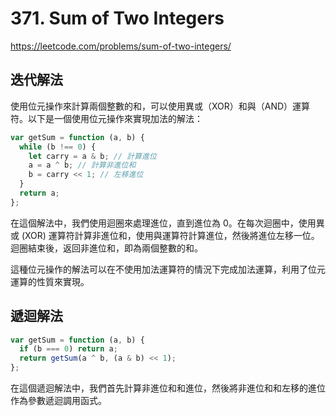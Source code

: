 # 371. Sum of Two Integers

<https://leetcode.com/problems/sum-of-two-integers/>

## 迭代解法

使用位元操作來計算兩個整數的和，可以使用異或（XOR）和與（AND）運算符。以下是一個使用位元操作來實現加法的解法：

```javascript
var getSum = function (a, b) {
  while (b !== 0) {
    let carry = a & b; // 計算進位
    a = a ^ b; // 計算非進位和
    b = carry << 1; // 左移進位
  }
  return a;
};
```

在這個解法中，我們使用迴圈來處理進位，直到進位為 0。在每次迴圈中，使用異或 (XOR) 運算符計算非進位和，使用與運算符計算進位，然後將進位左移一位。迴圈結束後，返回非進位和，即為兩個整數的和。

這種位元操作的解法可以在不使用加法運算符的情況下完成加法運算，利用了位元運算的性質來實現。

## 遞迴解法

```js
var getSum = function (a, b) {
  if (b === 0) return a;
  return getSum(a ^ b, (a & b) << 1);
};
```

在這個遞迴解法中，我們首先計算非進位和和進位，然後將非進位和和左移的進位作為參數遞迴調用函式。
